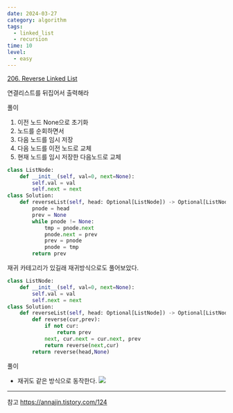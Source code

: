 ```yaml
---
date: 2024-03-27
category: algorithm
tags:
  - linked_list
  - recursion
time: 10
level:
  - easy
---
```

[206. Reverse Linked List](https://leetcode.com/problems/reverse-linked-list/)

연결리스트를 뒤집어서 출력해라

풀이

1. 이전 노드 None으로 초기화 
2. 노드를 순회하면서
3. 다음 노드를 임시 저장
4. 다음 노드를 이전 노드로 교체
6. 현재 노드를 임시 저장한 다음노드로 교체

```python
class ListNode:
    def __init__(self, val=0, next=None):
        self.val = val
        self.next = next
class Solution:
    def reverseList(self, head: Optional[ListNode]) -> Optional[ListNode]:
        pnode = head
        prev = None
        while pnode != None:
            tmp = pnode.next
            pnode.next = prev
            prev = pnode
            pnode = tmp
        return prev
```

재귀 카테고리가 있길래 재귀방식으로도 풀어보았다.

```python
class ListNode:
    def __init__(self, val=0, next=None):
        self.val = val
        self.next = next
class Solution:
    def reverseList(self, head: Optional[ListNode]) -> Optional[ListNode]:
        def reverse(cur,prev):
            if not cur:
                return prev
            next, cur.next = cur.next, prev
            return reverse(next,cur)
        return reverse(head,None)
```

풀이
- 재귀도 같은 방식으로 동작한다.
![](https://i.imgur.com/Bw8t7Ou.png)



---
참고
https://annajin.tistory.com/124